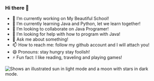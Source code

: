 ### Hi there 👋

<!--
**hao0oah/hao0oah** is a ✨ _special_ ✨ repository because its `README.md` (this file) appears on your GitHub profile.

Here are some ideas to get you started:

- 🔭 I’m currently working on ...
- 🌱 I’m currently learning ...
- 👯 I’m looking to collaborate on ...
- 🤔 I’m looking for help with ...
- 💬 Ask me about ...
- 📫 How to reach me: ...
- 😄 Pronouns: ...
- ⚡ Fun fact: ...
-->

- 🔭 I’m currently working on My Beautiful School!
- 🌱 I’m currently learning Java and Python, let we learn together!
- 👯 I’m looking to collaborate on Java Programer!
- 🤔 I’m looking for help with how to program with Java!
- 💬 Ask me about something!
- 📫 How to reach me: follow my github account and I will attach you!
- 😄 Pronouns: stay hungry stay foolish!
- ⚡ Fun fact: I like reading, traveling and playing games!

<picture>
  <source style="height: 20" media="(prefers-color-scheme: dark)" srcset="https://user-images.githubusercontent.com/25423296/163456776-7f95b81a-f1ed-45f7-b7ab-8fa810d529fa.png">
  <source style="height: 20" media="(prefers-color-scheme: light)" srcset="https://user-images.githubusercontent.com/25423296/163456779-a8556205-d0a5-45e2-ac17-42d089e3c3f8.png">
  <img alt="Shows an illustrated sun in light mode and a moon with stars in dark mode." src="https://user-images.githubusercontent.com/25423296/163456779-a8556205-d0a5-45e2-ac17-42d089e3c3f8.png">
</picture>
